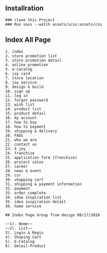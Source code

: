 ## Installration

    ### clone this Project
    ### Run sass --watch assets/scss:assets/css

## Index All Page 

    1. index
    2. store promotion list
    3. store promotion detail
    4. online promotion
    5. e-catalog
    6. joy card
    7. store location
    8. joy service
    9. design & build
    10. sign up
    11. log in
    12. forgot password
    13. wish list
    14. product list
    15. product detail
    16. my account
    17. how to buy
    18. how to payment
    19. shipping & delivery
    20. FAQs
    21. who we are
    22. contact us
    23. 4 joy
    24. franchise
    25. application form (franchise)
    26. project sales
    27. career
    28. news & event
    29. csr
    30. shopping cart
    31. shipping & payment information
    32. payment
    33. order complete
    34. idea inspiration list
    35. idea inspiration detail
    36. home service
    
    ## Index Page Group from design 09/17/2018

    ~~1). Home~~
    ~~2). List~~
    3). Login & Regis 
    4). Shoping Cart
    5). E-Catalog
    6). Detail-Product
